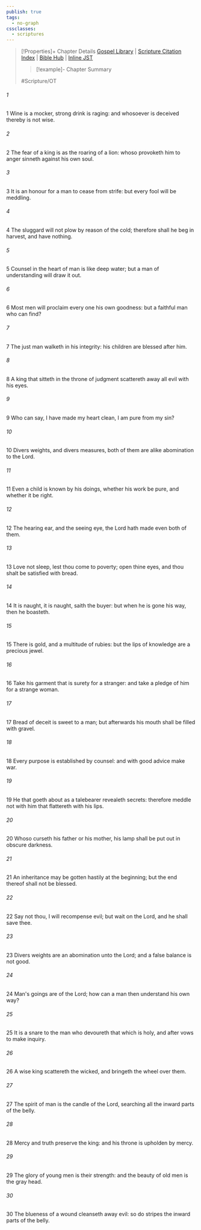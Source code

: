 ```yaml
---
publish: true
tags:
  - no-graph
cssclasses:
  - scriptures
---
```

>[!Properties]+ Chapter Details
>[Gospel Library](https://churchofjesuschrist.org/study/scriptures/ot/prov/20?lang=eng)    |    [Scripture Citation Index](https://scriptures.byu.edu/#07814::c07814)    |    [Bible Hub](https://biblehub.com/proverbs/20.htm)    |    [Inline JST](https://scripturetoolbox.com/html/ic/Proverbs/20.html)
>>[!example]- Chapter Summary
>> 
> 
>
>#Scripture/OT
###### 1
1 Wine is a mocker, strong drink is raging: and whosoever is deceived thereby is not wise.
###### 2
2 The fear of a king is as the roaring of a lion: whoso provoketh him to anger sinneth against his own soul.
###### 3
3 It is an honour for a man to cease from strife: but every fool will be meddling.
###### 4
4 The sluggard will not plow by reason of the cold; therefore shall he beg in harvest, and have nothing.
###### 5
5 Counsel in the heart of man is like deep water; but a man of understanding will draw it out.
###### 6
6 Most men will proclaim every one his own goodness: but a faithful man who can find?
###### 7
7 The just man walketh in his integrity: his children are blessed after him.
###### 8
8 A king that sitteth in the throne of judgment scattereth away all evil with his eyes.
###### 9
9 Who can say, I have made my heart clean, I am pure from my sin?
###### 10
10 Divers weights, and divers measures, both of them are alike abomination to the Lord.
###### 11
11 Even a child is known by his doings, whether his work be pure, and whether it be right.
###### 12
12 The hearing ear, and the seeing eye, the Lord hath made even both of them.
###### 13
13 Love not sleep, lest thou come to poverty; open thine eyes, and thou shalt be satisfied with bread.
###### 14
14 It is naught, it is naught, saith the buyer: but when he is gone his way, then he boasteth.
###### 15
15 There is gold, and a multitude of rubies: but the lips of knowledge are a precious jewel.
###### 16
16 Take his garment that is surety for a stranger: and take a pledge of him for a strange woman.
###### 17
17 Bread of deceit is sweet to a man; but afterwards his mouth shall be filled with gravel.
###### 18
18 Every purpose is established by counsel: and with good advice make war.
###### 19
19 He that goeth about as a talebearer revealeth secrets: therefore meddle not with him that flattereth with his lips.
###### 20
20 Whoso curseth his father or his mother, his lamp shall be put out in obscure darkness.
###### 21
21 An inheritance may be gotten hastily at the beginning; but the end thereof shall not be blessed.
###### 22
22 Say not thou, I will recompense evil; but wait on the Lord, and he shall save thee.
###### 23
23 Divers weights are an abomination unto the Lord; and a false balance is not good.
###### 24
24 Man's goings are of the Lord; how can a man then understand his own way?
###### 25
25 It is a snare to the man who devoureth that which is holy, and after vows to make inquiry.
###### 26
26 A wise king scattereth the wicked, and bringeth the wheel over them.
###### 27
27 The spirit of man is the candle of the Lord, searching all the inward parts of the belly.
###### 28
28 Mercy and truth preserve the king: and his throne is upholden by mercy.
###### 29
29 The glory of young men is their strength: and the beauty of old men is the gray head.
###### 30
30 The blueness of a wound cleanseth away evil: so do stripes the inward parts of the belly.
